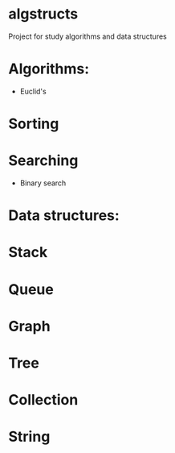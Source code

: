 # algstructs
Project for study algorithms and data structures

# Algorithms:
- Euclid's

# Sorting

# Searching 
- Binary search

# Data structures:
# Stack
# Queue
# Graph
# Tree
# Collection
# String
